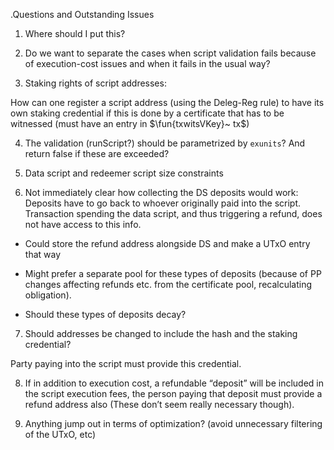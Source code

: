 .Questions and Outstanding Issues


1. Where should I put this?

2. Do we want to separate the cases when script validation fails because
of execution-cost issues and when it fails in the usual way?

3. Staking rights of script addresses:

How can one register a script address (using the Deleg-Reg rule)
to have its own staking credential if this is done by a certificate
that has to be witnessed (must have an entry in $\fun{txwitsVKey}~ tx$)

4. The validation (runScript?) should be parametrized by `exunits`? 
And return false if these are exceeded?

5. Data script and redeemer script size constraints

6. Not immediately clear how collecting the DS deposits would work:
Deposits have to go back to whoever originally paid into the script.
Transaction spending the data script, and thus triggering a refund,
does not have access to this info.

- Could store the refund address alongside DS and make a UTxO entry
that way

- Might prefer a separate pool for these types of deposits (because of
PP changes affecting refunds etc. from the certificate pool, recalculating
obligation).

- Should these types of deposits decay?

7. Should addresses be changed to include the hash and the
staking credential?

Party paying into the script must provide this credential.

8. If in addition to execution cost, a refundable “deposit” will be included
in the script execution fees,
the person paying that deposit must provide a refund address also
(These don’t seem really necessary though).

9. Anything jump out in terms of optimization? (avoid unnecessary filtering of the UTxO, etc)
